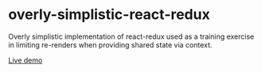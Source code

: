 # overly-simplistic-react-redux

Overly simplistic implementation of react-redux used as a training exercise in limiting re-renders when providing shared state via context.

[Live demo](https://overly-simplistic-react-redux.netlify.app/)
